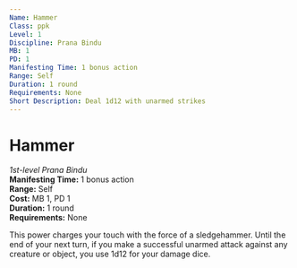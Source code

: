 ```yaml
---
Name: Hammer
Class: ppk
Level: 1
Discipline: Prana Bindu
MB: 1
PD: 1
Manifesting Time: 1 bonus action
Range: Self
Duration: 1 round
Requirements: None
Short Description: Deal 1d12 with unarmed strikes
---
```

# Hammer
*1st-level Prana Bindu*\
**Manifesting Time:** 1 bonus action\
**Range:** Self\
**Cost:** MB 1, PD 1\
**Duration:** 1 round\
**Requirements:** None

This power charges your touch with the force
of a sledgehammer. Until the end of your next turn, if you
make a successful unarmed attack against any creature or object,
you use 1d12 for your damage dice.
